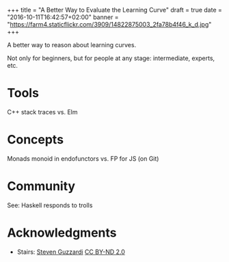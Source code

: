 +++
title = "A Better Way to Evaluate the Learning Curve"
draft = true
date = "2016-10-11T16:42:57+02:00"
banner = "https://farm4.staticflickr.com/3909/14822875003_2fa78b4f46_k_d.jpg"
+++

A better way to reason about learning curves.

Not only for beginners, but for people at any stage: intermediate, experts, etc.

# Tools

C++ stack traces vs. Elm

# Concepts

Monads monoid in endofunctors vs. FP for JS (on Git)

# Community

See: Haskell responds to trolls

# Acknowledgments

- Stairs: [Steven Guzzardi](https://www.flickr.com/photos/guzzphoto/14822875003/in/photolist-ozR7jp-978FY1-rcXE1Z-gyA1kH-qDSqFi-bghjG8-e8Rja6-e8WY8E-87wnnf-5GPQq6-9ZQZkc-8R8Fxg-7NECuL-7Ti5vg-7mUtvi-6iWoQU-89L3qj-raowQD-6gTUzb-5iU51r-8iuJGS-89L3qh-djW6Yt-pMKotP-gPrTW-pKTHCb-5LJ6ke-69NH26-4ni6SQ-Ha6aD-6BZwZW-gPrTZ-fH2BUy-9KJyye-t4wFBW-nM69QJ-bEwtS7-4HNLzd-9RnGPZ-BR3rWw-6sM2D-2pqqc1-63kz61-5Sw172-dxXaW7-nx5E8u-4SPAaC-oWQ7MD-eNsRco-BfSYk) [CC BY-ND 2.0](https://creativecommons.org/licenses/by-nd/2.0/)

